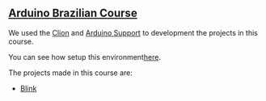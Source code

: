 ## [Arduino Brazilian Course](https://cursodearduino.net/)

We used the [Clion](https://www.jetbrains.com/pt-br/clion/) and [Arduino Support](https://plugins.jetbrains.com/plugin/11301-arduino-support) to development the projects in this course.

You can see how setup this environment[here](https://github.com/robsonoduarte/learn-arduino/tree/master/clion-arduino/example).


The projects made in this course are:

* [Blink](https://github.com/robsonoduarte/learn-arduino/tree/master/arduino-courses/arduino-brazilian-course/blink)
